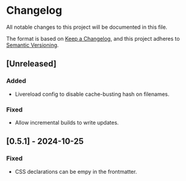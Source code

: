 # Changelog

All notable changes to this project will be documented in this file.

The format is based on [Keep a Changelog](https://keepachangelog.com/en/1.1.0/),
and this project adheres to [Semantic Versioning](https://semver.org/spec/v2.0.0.html).

## [Unreleased]

### Added

- Livereload config to disable cache-busting hash on filenames.

### Fixed

- Allow incremental builds to write updates.

## [0.5.1] - 2024-10-25

### Fixed

- CSS declarations can be empy in the frontmatter.
